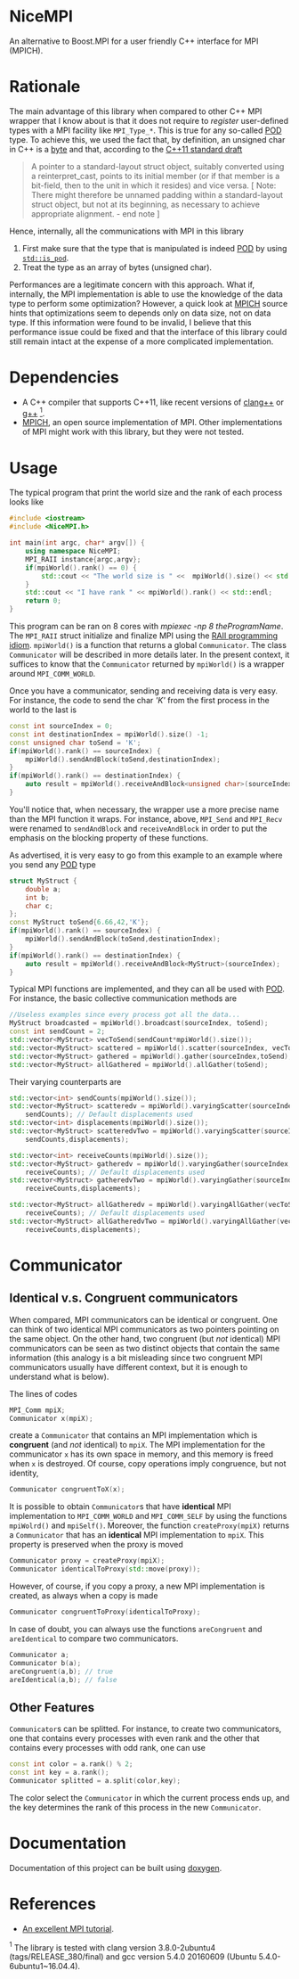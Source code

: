 # NiceMPI
An alternative to Boost.MPI for a user friendly C++ interface for MPI (MPICH).

# Rationale

The main advantage of this library when compared to other C++ MPI wrapper that I know about is that it does not require to *register* user-defined types with a MPI facility like `MPI_Type_*`. This is true for any so-called [POD](http://en.cppreference.com/w/cpp/concept/PODType) type. To achieve this, we used the fact that, by definition, an unsigned char in C++ is a [byte](https://en.wikipedia.org/wiki/Byte) and that, according to the [C++11 standard draft](http://www.open-std.org/jtc1/sc22/wg21/docs/papers/2012/n3337.pdf)

> A pointer to a standard-layout struct object, suitably converted using a reinterpret_cast, points to its
> initial member (or if that member is a bit-field, then to the unit in which it resides) and vice versa. [ Note:
> There might therefore be unnamed padding within a standard-layout struct object, but not at its beginning,
as necessary to achieve appropriate alignment. - end note ]

Hence, internally, all the communications with MPI in this library

1. First make sure that the type that is manipulated is indeed [POD](http://en.cppreference.com/w/cpp/concept/PODType) by using [`std::is_pod`](http://en.cppreference.com/w/cpp/types/is_pod). 
2. Treat the type as an array of bytes (unsigned char).

Performances are a legitimate concern with this approach. What if, internally, the MPI implementation is able to use the knowledge of the data type to perform some optimization? However, a quick look at [MPICH](https://www.mpich.org/) source hints that optimizations seem to depends only on data size, not on data type. If this information were found to be invalid, I believe that this performance issue could be fixed and that the interface of this library could still remain intact at the expense of a more complicated implementation.

# Dependencies

- A C++ compiler that supports C++11, like recent versions of [clang++](http://clang.llvm.org/) or [g++](https://gcc.gnu.org/) [<sup>1</sup>](#footnoteOne). 
- [MPICH](https://www.mpich.org/), an open source implementation of MPI. Other implementations of MPI might work with this library, but they were not tested.

# Usage

The typical program that print the world size and the rank of each process looks like

```c++
#include <iostream>
#include <NiceMPI.h>

int main(int argc, char* argv[]) {
	using namespace NiceMPI;
	MPI_RAII instance{argc,argv};
	if(mpiWorld().rank() == 0) {
		std::cout << "The world size is " <<  mpiWorld().size() << std::endl;
	}
	std::cout << "I have rank " << mpiWorld().rank() << std::endl;
	return 0;
}
```

This program can be ran on 8 cores with *mpiexec -np 8 theProgramName*. The ``MPI_RAII`` struct initialize and finalize MPI using the [RAII programming idiom](https://en.wikipedia.org/wiki/Resource_acquisition_is_initialization). ``mpiWorld()`` is a function that returns a global ``Communicator``. The class ``Communicator`` will be described in more details later. In the present context, it suffices to know that the ``Communicator`` returned by ``mpiWorld()`` is a wrapper around ``MPI_COMM_WORLD``.

Once you have a communicator, sending and receiving data is very easy. For instance, the code to send the char *'K'* from the first process in the world to the last is

```c++
const int sourceIndex = 0;
const int destinationIndex = mpiWorld().size() -1;
const unsigned char toSend = 'K';
if(mpiWorld().rank() == sourceIndex) {
	mpiWorld().sendAndBlock(toSend,destinationIndex);
}
if(mpiWorld().rank() == destinationIndex) {
	auto result = mpiWorld().receiveAndBlock<unsigned char>(sourceIndex);
}
```

You'll notice that, when necessary, the wrapper use a more precise name than the MPI function it wraps. For instance, above, ``MPI_Send`` and ``MPI_Recv`` were renamed to ``sendAndBlock`` and ``receiveAndBlock`` in order to put the emphasis on the blocking property of these functions.

As advertised, it is very easy to go from this example to an example where you send any [POD](http://en.cppreference.com/w/cpp/concept/PODType) type

```c++
struct MyStruct {
	double a;
	int b;
	char c;
};
const MyStruct toSend{6.66,42,'K'};
if(mpiWorld().rank() == sourceIndex) {
	mpiWorld().sendAndBlock(toSend,destinationIndex);
}
if(mpiWorld().rank() == destinationIndex) {
	auto result = mpiWorld().receiveAndBlock<MyStruct>(sourceIndex);
}
```

Typical MPI functions are implemented, and they can all be used with [POD](http://en.cppreference.com/w/cpp/concept/PODType). For instance, the basic collective communication methods are

```c++
//Useless examples since every process got all the data...
MyStruct broadcasted = mpiWorld().broadcast(sourceIndex, toSend);
const int sendCount = 2;
std::vector<MyStruct> vecToSend(sendCount*mpiWorld().size());
std::vector<MyStruct> scattered = mpiWorld().scatter(sourceIndex, vecToSend, sendCount);
std::vector<MyStruct> gathered = mpiWorld().gather(sourceIndex,toSend);
std::vector<MyStruct> allGathered = mpiWorld().allGather(toSend);
```

Their varying counterparts are

```c++
std::vector<int> sendCounts(mpiWorld().size());
std::vector<MyStruct> scatteredv = mpiWorld().varyingScatter(sourceIndex,vecToSend,
	sendCounts); // Default displacements used
std::vector<int> displacements(mpiWorld().size());
std::vector<MyStruct> scatteredvTwo = mpiWorld().varyingScatter(sourceIndex,vecToSend,
	sendCounts,displacements);

std::vector<int> receiveCounts(mpiWorld().size());
std::vector<MyStruct> gatheredv = mpiWorld().varyingGather(sourceIndex,vecToSend,
	receiveCounts); // Default displacements used
std::vector<MyStruct> gatheredvTwo = mpiWorld().varyingGather(sourceIndex,vecToSend,
	receiveCounts,displacements);

std::vector<MyStruct> allGatheredv = mpiWorld().varyingAllGather(vecToSend,
	receiveCounts); // Default displacements used
std::vector<MyStruct> allGatheredvTwo = mpiWorld().varyingAllGather(vecToSend,
	receiveCounts,displacements);
```

# Communicator

## Identical v.s. Congruent communicators

When compared, MPI communicators can be identical or congruent. One can think of two identical MPI communicators as two pointers pointing on the same object. On the other hand, two congruent (but *not* identical) MPI communicators can be seen as two distinct objects that contain the same information (this analogy is a bit misleading since two congruent MPI communicators usually have different context, but it is enough to understand what is below).

The lines of codes

```c++
MPI_Comm mpiX;
Communicator x(mpiX);
```

create a `Communicator` that contains an MPI implementation which is **congruent** (and *not* identical) to `mpiX`. The MPI implementation for the communicator `x` has its own space in memory, and this memory is freed when `x` is destroyed. Of course, copy operations imply congruence, but not identity,

```c++
Communicator congruentToX(x);
```

It is possible to obtain `Communicator`s that have **identical** MPI implementation to `MPI_COMM_WORLD` and `MPI_COMM_SELF` by using the functions `mpiWolrd()` and `mpiSelf()`. Moreover, the function `createProxy(mpiX)` returns a `Communicator` that has an **identical** MPI implementation to `mpiX`. This property is preserved when the proxy is moved

```c++
Communicator proxy = createProxy(mpiX);
Communicator identicalToProxy(std::move(proxy));
```

However, of course, if you copy a proxy, a new MPI implementation is created, as always when a copy is made

```c++
Communicator congruentToProxy(identicalToProxy);
```

In case of doubt, you can always use the functions `areCongruent` and `areIdentical` to compare two communicators.

```c++
Communicator a;
Communicator b(a);
areCongruent(a,b); // true
areIdentical(a,b); // false
```

## Other Features

`Communicator`s can be splitted. For instance, to create two communicators, one that contains every processes with even rank and the other that contains every processes with odd rank, one can use

```c++
const int color = a.rank() % 2;
const int key = a.rank();
Communicator splitted = a.split(color,key);
```
The color select the `Communicator` in which the current process ends up, and the key determines the rank of this process in the new `Communicator`.

# Documentation

Documentation of this project can be built using [doxygen](http://www.doxygen.org).

# References

- [An excellent MPI tutorial](http://mpitutorial.com/tutorials/).

<a name="footnoteOne"><sup>1</sup></a> The library is tested with clang version 3.8.0-2ubuntu4 (tags/RELEASE_380/final) and gcc version 5.4.0 20160609 (Ubuntu 5.4.0-6ubuntu1~16.04.4).
